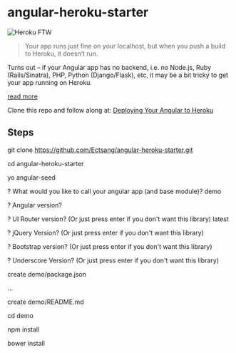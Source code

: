 # angular-heroku-starter

![Heroku FTW](http://upload.wikimedia.org/wikipedia/en/a/a9/Heroku_logo.png)

> Your app runs just fine on your localhost, but when you push a build to Heroku, it doesn’t run.

Turns out – if your Angular app has no backend, i.e. no Node.js, Ruby (Rails/Sinatra), PHP, Python (Django/Flask), etc, it may be a bit tricky to get your app running on Heroku.

[read more](http://erictsang.co/deploying-your-angular-to-heroku/)

Clone this repo and follow along at: [Deploying Your Angular to Heroku](http://erictsang.co/deploying-your-angular-to-heroku/)

## Steps
git clone https://github.com/Ectsang/angular-heroku-starter.git

cd angular-heroku-starter

yo angular-seed

? What would you like to call your angular app (and base module)? demo

? Angular version?

? UI Router version? (Or just press enter if you don't want this library) latest

? jQuery Version? (Or just press enter if you don't want this library)

? Bootstrap version? (Or just press enter if you don't want this library)

? Underscore Version? (Or just press enter if you don't want this library)

   create demo/package.json
   
   ...
   
   create demo/README.md

cd demo

npm install

bower install



